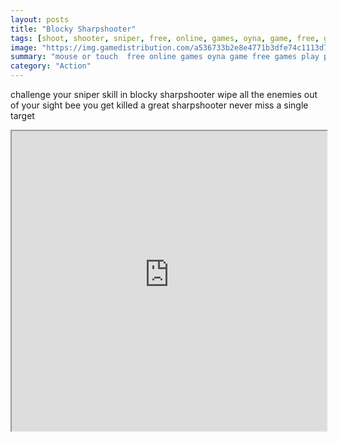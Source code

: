 ```yaml
---
layout: posts
title: "Blocky Sharpshooter"
tags: [shoot, shooter, sniper, free, online, games, oyna, game, free, games, play, play, games]
image: "https://img.gamedistribution.com/a536733b2e8e4771b3dfe74c1113d7ae-512x384.jpeg"
summary: "mouse or touch  free online games oyna game free games play play games"
category: "Action"
---
```


challenge your sniper skill in blocky sharpshooter wipe all the enemies out of your sight bee you get killed a great sharpshooter never miss a single target

<iframe width="100%" height="480px;" src="https://html5.gamedistribution.com/a536733b2e8e4771b3dfe74c1113d7ae/"></iframe>